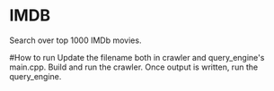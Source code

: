 # IMDB
Search over top 1000 IMDb movies.

#How to run
Update the filename both in crawler and query_engine's main.cpp. Build and run the crawler. Once output is written, run the query_engine.
